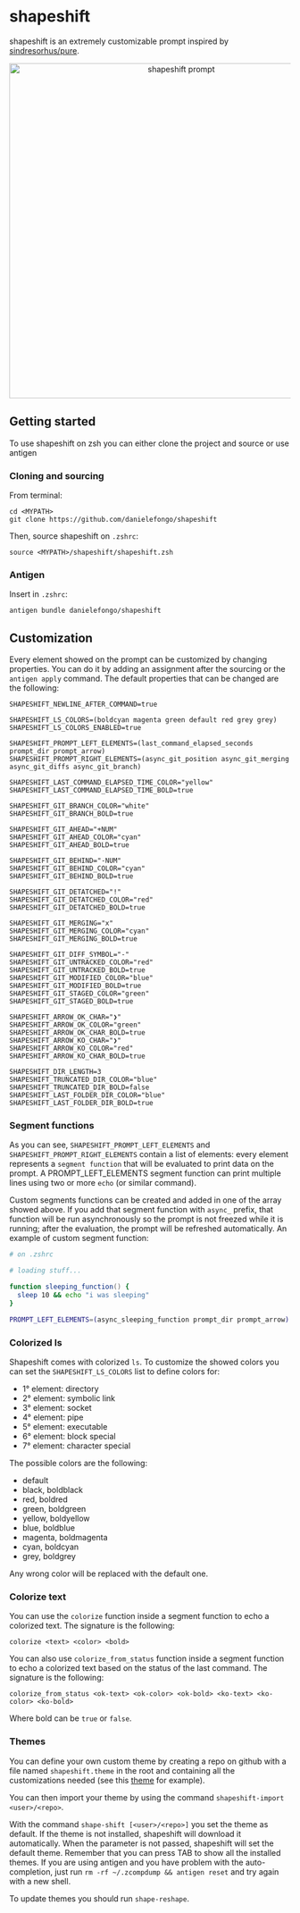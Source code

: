 # shapeshift

shapeshift is an extremely customizable prompt inspired by [sindresorhus/pure](https://github.com/sindresorhus/pure).

<p align="center">
  <a href="https://www.youtube.com/watch?v=HFoeg4JSTPo">
    <img alt="shapeshift prompt" src="https://media.giphy.com/media/eIrzPwzRjpfwES6CKD/source.gif" width="600">
  </a>
</p>

## Getting started

To use shapeshift on zsh you can either clone the project and source or use antigen

### Cloning and sourcing

From terminal:

```
cd <MYPATH>
git clone https://github.com/danielefongo/shapeshift
```

Then, source shapeshift on `.zshrc`:

```
source <MYPATH>/shapeshift/shapeshift.zsh
```

### Antigen

Insert in `.zshrc`:

```
antigen bundle danielefongo/shapeshift
```

## Customization

Every element showed on the prompt can be customized by changing properties. You can do it by adding an assignment after the sourcing or the `antigen apply` command. The default properties that can be changed are the following:

```
SHAPESHIFT_NEWLINE_AFTER_COMMAND=true

SHAPESHIFT_LS_COLORS=(boldcyan magenta green default red grey grey)
SHAPESHIFT_LS_COLORS_ENABLED=true

SHAPESHIFT_PROMPT_LEFT_ELEMENTS=(last_command_elapsed_seconds prompt_dir prompt_arrow)
SHAPESHIFT_PROMPT_RIGHT_ELEMENTS=(async_git_position async_git_merging async_git_diffs async_git_branch)

SHAPESHIFT_LAST_COMMAND_ELAPSED_TIME_COLOR="yellow"
SHAPESHIFT_LAST_COMMAND_ELAPSED_TIME_BOLD=true

SHAPESHIFT_GIT_BRANCH_COLOR="white"
SHAPESHIFT_GIT_BRANCH_BOLD=true

SHAPESHIFT_GIT_AHEAD="+NUM"
SHAPESHIFT_GIT_AHEAD_COLOR="cyan"
SHAPESHIFT_GIT_AHEAD_BOLD=true

SHAPESHIFT_GIT_BEHIND="-NUM"
SHAPESHIFT_GIT_BEHIND_COLOR="cyan"
SHAPESHIFT_GIT_BEHIND_BOLD=true

SHAPESHIFT_GIT_DETATCHED="!"
SHAPESHIFT_GIT_DETATCHED_COLOR="red"
SHAPESHIFT_GIT_DETATCHED_BOLD=true

SHAPESHIFT_GIT_MERGING="x"
SHAPESHIFT_GIT_MERGING_COLOR="cyan"
SHAPESHIFT_GIT_MERGING_BOLD=true

SHAPESHIFT_GIT_DIFF_SYMBOL="-"
SHAPESHIFT_GIT_UNTRACKED_COLOR="red"
SHAPESHIFT_GIT_UNTRACKED_BOLD=true
SHAPESHIFT_GIT_MODIFIED_COLOR="blue"
SHAPESHIFT_GIT_MODIFIED_BOLD=true
SHAPESHIFT_GIT_STAGED_COLOR="green"
SHAPESHIFT_GIT_STAGED_BOLD=true

SHAPESHIFT_ARROW_OK_CHAR="❯"
SHAPESHIFT_ARROW_OK_COLOR="green"
SHAPESHIFT_ARROW_OK_CHAR_BOLD=true
SHAPESHIFT_ARROW_KO_CHAR="❯"
SHAPESHIFT_ARROW_KO_COLOR="red"
SHAPESHIFT_ARROW_KO_CHAR_BOLD=true

SHAPESHIFT_DIR_LENGTH=3
SHAPESHIFT_TRUNCATED_DIR_COLOR="blue"
SHAPESHIFT_TRUNCATED_DIR_BOLD=false
SHAPESHIFT_LAST_FOLDER_DIR_COLOR="blue"
SHAPESHIFT_LAST_FOLDER_DIR_BOLD=true
```

### Segment functions

As you can see, `SHAPESHIFT_PROMPT_LEFT_ELEMENTS` and `SHAPESHIFT_PROMPT_RIGHT_ELEMENTS` contain a list of elements: every element represents a `segment function` that will be evaluated to print data on the prompt. A PROMPT_LEFT_ELEMENTS segment function can print multiple lines using two or more `echo` (or similar command).

Custom segments functions can be created and added in one of the array showed above. If you add that segment function with `async_` prefix, that function will be run asynchronously so the prompt is not freezed while it is running; after the evaluation, the prompt will be refreshed automatically. An example of custom segment function:

```zsh
# on .zshrc

# loading stuff...

function sleeping_function() {
  sleep 10 && echo "i was sleeping"
}

PROMPT_LEFT_ELEMENTS=(async_sleeping_function prompt_dir prompt_arrow)
```

### Colorized ls

Shapeshift comes with colorized `ls`. To customize the showed colors you can set the `SHAPESHIFT_LS_COLORS` list to define colors for:

- 1° element: directory
- 2° element: symbolic link
- 3° element: socket
- 4° element: pipe
- 5° element: executable
- 6° element: block special
- 7° element: character special

The possible colors are the following:

- default
- black, boldblack
- red, boldred
- green, boldgreen
- yellow, boldyellow
- blue, boldblue
- magenta, boldmagenta
- cyan, boldcyan
- grey, boldgrey

Any wrong color will be replaced with the default one.

### Colorize text

You can use the `colorize` function inside a segment function to echo a colorized text. The signature is the following:

```
colorize <text> <color> <bold>
```

You can also use `colorize_from_status` function inside a segment function to echo a colorized text based on the status of the last command. The signature is the following:

```
colorize_from_status <ok-text> <ok-color> <ok-bold> <ko-text> <ko-color> <ko-bold>
```

Where bold can be `true` or `false`.

### Themes

You can define your own custom theme by creating a repo on github with a file named `shapeshift.theme` in the root and containing all the customizations needed (see this [theme](https://github.com/danielefongo/fish-shapeshift) for example).

You can then import your theme by using the command `shapeshift-import <user>/<repo>`.

With the command `shape-shift [<user>/<repo>]` you set the theme as default. If the theme is not installed, shapeshift will download it automatically. When the parameter is not passed, shapeshift will set the default theme. Remember that you can press TAB to show all the installed themes. If you are using antigen and you have problem with the auto-completion, just run `rm -rf ~/.zcompdump && antigen reset` and try again with a new shell.

To update themes you should run `shape-reshape`.

